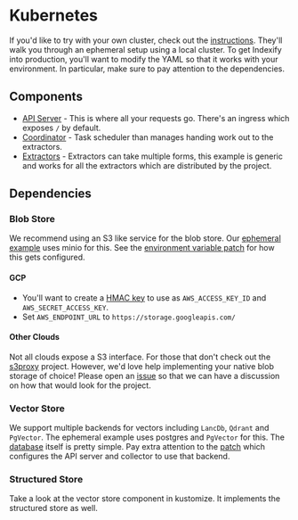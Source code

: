 # Kubernetes

If you'd like to try with your own cluster, check out the
[instructions][operations/k8s]. They'll walk you through an ephemeral setup
using a local cluster. To get Indexify into production, you'll want to modify
the YAML so that it works with your environment. In particular, make sure to pay
attention to the dependencies.

[operations/k8s]:
  https://github.com/tensorlakeai/indexify/tree/main/operations/k8s

## Components

- [API Server][api.yaml] - This is where all your requests go. There's an
  ingress which exposes `/` by default.
- [Coordinator][coordinator.yaml] - Task scheduler than manages handing work out
  to the extractors.
- [Extractors][extractor.yaml] - Extractors can take multiple forms, this
  example is generic and works for all the extractors which are distributed by
  the project.

[api.yaml]:
  https://github.com/tensorlakeai/indexify/blob/main/operations/k8s/kustomize/base/api.yaml
[coordinator.yaml]:
  https://github.com/tensorlakeai/indexify/blob/main/operations/k8s/kustomize/base/coordinator.yaml
[extractor.yaml]:
  https://github.com/tensorlakeai/indexify/blob/main/operations/k8s/kustomize/components/extractor/extractor.yaml

## Dependencies

### Blob Store

We recommend using an S3 like service for the blob store. Our [ephemeral
example][kustomize/local] uses minio for this. See the [environment variable
patch][minio/api.yaml] for how this gets configured.

[kustomize/local]:
  https://github.com/tensorlakeai/indexify/blob/main/operations/k8s/kustomize/local/kustomization.yaml
[minio/api.yaml]:
  https://github.com/tensorlakeai/indexify/blob/main/operations/k8s/kustomize/components/minio/api.yaml

#### GCP

- You'll want to create a [HMAC key][gcp-hmac] to use as `AWS_ACCESS_KEY_ID` and
  `AWS_SECRET_ACCESS_KEY`.
- Set `AWS_ENDPOINT_URL` to `https://storage.googleapis.com/`

[gcp-hmac]: https://cloud.google.com/storage/docs/authentication/hmackeys

#### Other Clouds

Not all clouds expose a S3 interface. For those that don't check out the
[s3proxy][s3proxy] project. However, we'd love help implementing your native
blob storage of choice! Please open an [issue][issue] so that we can have a
discussion on how that would look for the project.

[s3proxy]: https://github.com/gaul/s3proxy
[issue]: https://github.com/tensorlakeai/indexify/issues

### Vector Store

We support multiple backends for vectors including `LancDb`, `Qdrant` and
`PgVector`. The ephemeral example uses postgres and `PgVector` for this. The
[database][vector-store.yaml] itself is pretty simple. Pay extra attention to
the [patch][postgres/config.yaml] which configures the API server and collector
to use that backend.

[vector-store.yaml]:
  https://github.com/tensorlakeai/indexify/blob/main/operations/k8s/kustomize/components/postgres/vector-store.yaml
[postgres/config.yaml]:
  https://github.com/tensorlakeai/indexify/blob/main/operations/k8s/kustomize/components/postgres/config.yaml

### Structured Store

Take a look at the vector store component in kustomize. It implements the
structured store as well.
